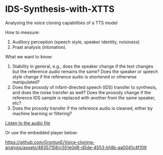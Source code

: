 # IDS-Synthesis-with-XTTS
Analysing the voice cloning capabilities of a TTS model

How to measure: 

1. Auditory perception (speech style, speaker identity, noisiness)
2. Praat analysis (intonation).

What we want to know:

1. Stability in general, e.g., does the speaker change if the text changes but the reference audio remains the same? Does the speaker or speech style change if the reference audio is shortened or otherwise manipulated?
2. Does the prosody of infant-directed speech (IDS) transfer to synthesis, and does the noise transfer as well? Does the prosody change if the reference IDS sample is replaced with another from the same speaker, etc?
3. Does the prosody transfer if the reference audio is cleaned, either by machine learning or filtering?

[Listen to the audio file](audio/xtts_empty_story.mp4)

Or use the embedded player below:


https://github.com/GronlunE/Voice-cloning-analysis/assets/48357158/c551e0d8-d5de-4553-b14b-aa0041c4f109

